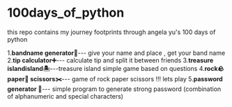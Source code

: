 # 100days_of_python

this repo contains my journey footprints through angela yu's 100 days of python

1.**bandname generator🥁**--- give your name and place , get your band name
2.**tip calculator➕**--- calculate tip and split it between friends
3.**treasure islandisland🏝️**---treasure island simple game based on questions 
4.**rock🪨 paper📄 scissors✂️**--- game of rock paper scissors !!! lets play
5.**password generator 🎫**--- simple program to generate strong password (combination of alphanumeric and special characters)   
